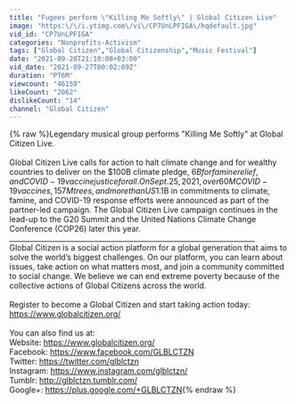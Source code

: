 ```yaml
---
title: "Fugees perform \"Killing Me Softly\" | Global Citizen Live"
image: "https:\/\/i.ytimg.com\/vi\/CP7UnLPFIGA\/hqdefault.jpg"
vid_id: "CP7UnLPFIGA"
categories: "Nonprofits-Activism"
tags: ["Global Citizen","Global Citizenship","Music Festival"]
date: "2021-09-28T21:10:08+03:00"
vid_date: "2021-09-27T00:02:09Z"
duration: "PT6M"
viewcount: "46159"
likeCount: "2062"
dislikeCount: "14"
channel: "Global Citizen"
---
```

{% raw %}Legendary musical group performs &quot;Killing Me Softly&quot; at Global Citizen Live.<br /><br />Global Citizen Live calls for action to halt climate change and for wealthy countries to deliver on the $100B climate pledge, $6B for famine relief, and COVID-19 vaccine justice for all. On Sept. 25, 2021, over 60M COVID-19 vaccines, 157M trees, and more than US$1.1B in commitments to climate, famine, and COVID-19 response efforts were announced as part of the partner-led campaign. The Global Citizen Live campaign continues in the lead-up to the G20 Summit and the United Nations Climate Change Conference (COP26) later this year.<br />_____________________________________________________________________<br />Global Citizen is a social action platform for a global generation that aims to solve the world’s biggest challenges. On our platform, you can learn about issues, take action on what matters most, and join a community committed to social change. We believe we can end extreme poverty because of the collective actions of Global Citizens across the world.<br /><br />Register to become a Global Citizen and start taking action today: <a rel="nofollow" target="blank" href="https://www.globalcitizen.org/">https://www.globalcitizen.org/</a><br /><br />You can also find us at: <br />Website: <a rel="nofollow" target="blank" href="https://www.globalcitizen.org/">https://www.globalcitizen.org/</a><br />Facebook: <a rel="nofollow" target="blank" href="https://www.facebook.com/GLBLCTZN">https://www.facebook.com/GLBLCTZN</a><br />Twitter: <a rel="nofollow" target="blank" href="https://twitter.com/glblctzn">https://twitter.com/glblctzn</a><br />Instagram: <a rel="nofollow" target="blank" href="https://www.instagram.com/glblctzn/">https://www.instagram.com/glblctzn/</a><br />Tumblr: <a rel="nofollow" target="blank" href="http://glblctzn.tumblr.com/">http://glblctzn.tumblr.com/</a><br />Google+: <a rel="nofollow" target="blank" href="https://plus.google.com/+GLBLCTZN">https://plus.google.com/+GLBLCTZN</a>{% endraw %}
